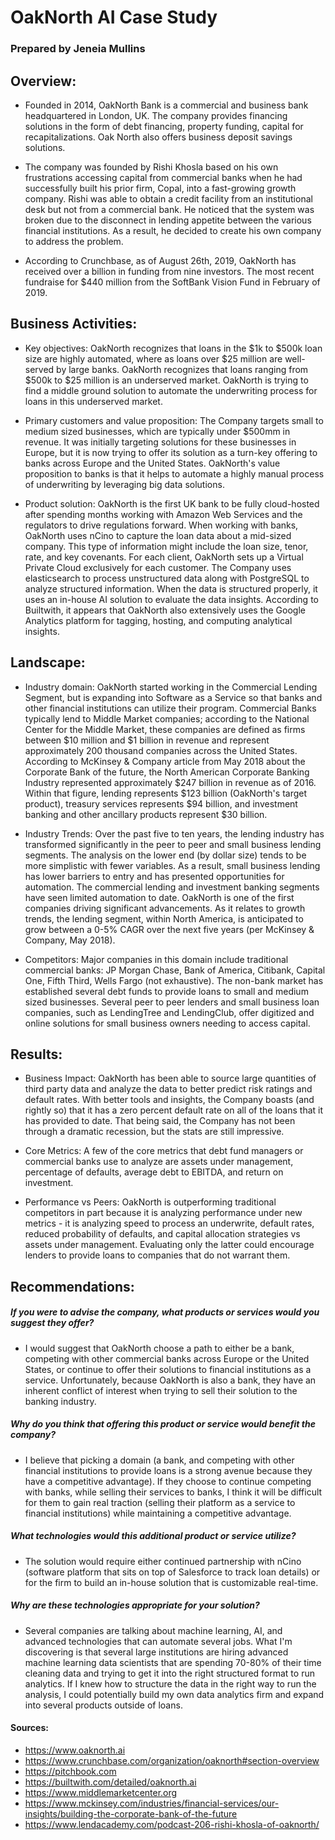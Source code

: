 # OakNorth AI Case Study
### Prepared by Jeneia Mullins


## Overview:
* Founded in 2014, OakNorth Bank is a commercial and business bank headquartered in London, UK.  The company provides financing solutions in the form of debt financing, property funding, capital for recapitalizations. Oak North also offers business deposit savings solutions.

* The company was founded by Rishi Khosla based on his own frustrations accessing capital from commercial banks when he had successfully built his prior firm, Copal, into a fast-growing growth company.  Rishi was able to obtain a credit facility from an institutional desk but not from a commercial bank. He noticed that the system was broken due to the disconnect in lending appetite between the various financial institutions.  As a result, he decided to create his own company to address the problem.

* According to Crunchbase, as of August 26th, 2019, OakNorth has received over a billion in funding from nine investors.  The most recent fundraise for $440 million from the SoftBank Vision Fund in February of 2019.  


## Business Activities:

* Key objectives: OakNorth recognizes that loans in the $1k to $500k loan size are highly automated, where as loans over $25 million are well-served by large banks. OakNorth recognizes that loans ranging from $500k to $25 million is an underserved market. OakNorth is trying to find a middle ground solution to automate the underwriting process for loans in this underserved market.

* Primary customers and value proposition: The Company targets small to medium sized businesses, which are typically under $500mm in revenue.  It was initially targeting solutions for these businesses in Europe, but it is now trying to offer its solution as a turn-key offering to banks across Europe and the United States.  OakNorth's value proposition to banks is that it helps to automate a highly manual process of underwriting by leveraging big data solutions.

* Product solution: OakNorth is the first UK bank to be fully cloud-hosted after spending months working with Amazon Web Services and the regulators to drive regulations forward.  When working with banks, OakNorth uses nCino to capture the loan data about a mid-sized company. This type of information might include the loan size, tenor, rate, and key covenants.  For each client, OakNorth sets up a Virtual Private Cloud exclusively for each customer. The Company uses elasticsearch to process unstructured data along with PostgreSQL to analyze structured information. When the data is structured properly, it uses an in-house AI solution to evaluate the data insights.  According to Builtwith, it appears that OakNorth also extensively uses the Google Analytics platform for tagging, hosting, and computing analytical insights.


## Landscape:

* Industry domain: OakNorth started working in the Commercial Lending Segment, but is expanding into Software as a Service so that banks and other financial institutions can utilize their program.  Commercial Banks typically lend to Middle Market companies; according to the National Center for the Middle Market, these companies are defined as firms between $10 million and $1 billion in revenue and represent approximately 200 thousand companies across the United States.  According to McKinsey & Company article from May 2018 about the Corporate Bank of the future, the North American Corporate Banking Industry represented approximately $247 billion in revenue as of 2016.  Within that figure, lending represents $123 billion (OakNorth's target product), treasury services represents $94 billion, and investment banking and other ancillary products represent $30 billion.

* Industry Trends: Over the past five to ten years, the lending industry has transformed significantly in the peer to peer and small business lending segments.  The analysis on the lower end (by dollar size) tends to be more simplistic with fewer variables.  As a result, small business lending has lower barriers to entry and has presented opportunities for automation. The commercial lending and investment banking segments have seen limited automation to date.  OakNorth is one of the first companies driving significant advancements. As it relates to growth trends, the lending segment, within North America, is anticipated to grow between a 0-5% CAGR over the next five years (per McKinsey & Company, May 2018).

* Competitors: Major companies in this domain include traditional commercial banks: JP Morgan Chase, Bank of America, Citibank, Capital One, Fifth Third, Wells Fargo (not exhaustive). The non-bank market has established several debt funds to provide loans to small and medium sized businesses. Several peer to peer lenders and small business loan companies, such as LendingTree and LendingClub, offer digitized and online solutions for small business owners needing to access capital.


## Results:

* Business Impact: OakNorth has been able to source large quantities of third party data and analyze the data to better predict risk ratings and default rates. With better tools and insights, the Company boasts (and rightly so) that it has a zero percent default rate on all of the loans that it has provided to date.  That being said, the Company has not been through a dramatic recession, but the stats are still impressive.

* Core Metrics: A few of the core metrics that debt fund managers or commercial banks use to analyze are assets under management, percentage of defaults, average debt to EBITDA, and return on investment.

* Performance vs Peers: OakNorth is outperforming traditional competitors in part because it is analyzing performance under new metrics - it is analyzing speed to process an underwrite, default rates, reduced probability of defaults, and capital allocation strategies vs assets under management.  Evaluating only the latter could encourage lenders to provide loans to companies that do not warrant them.


## Recommendations:

##### If you were to advise the company, what products or services would you suggest they offer? 
* I would suggest that OakNorth choose a path to either be a bank, competing with other commercial banks across Europe or the United States, or continue to offer their solutions to financial institutions as a service. Unfortunately, because OakNorth is also a bank, they have an inherent conflict of interest when trying to sell their solution to the banking industry. 

##### Why do you think that offering this product or service would benefit the company? 
* I believe that picking a domain (a bank, and competing with other financial institutions to provide loans is a strong avenue because they have a competitive advantage).  If they choose to continue competing with banks, while selling their services to banks, I think it will be difficult for them to gain real traction (selling their platform as a service to financial institutions) while maintaining a competitive advantage.

##### What technologies would this additional product or service utilize? 
* The solution would require either continued partnership with nCino (software platform that sits on top of Salesforce to track loan details) or for the firm to build an in-house solution that is customizable real-time.

##### Why are these technologies appropriate for your solution? 
* Several companies are talking about machine learning, AI, and advanced technologies that can automate several jobs.  What I'm discovering is that several large institutions are hiring advanced machine learning data scientists that are spending 70-80% of their time cleaning data and trying to get it into the right structured format to run analytics. If I knew how to structure the data in the right way to run the analysis, I could potentially build my own data analytics firm and expand into several products outside of loans.


#### Sources:
* https://www.oaknorth.ai 
* https://www.crunchbase.com/organization/oaknorth#section-overview
* https://pitchbook.com 
* https://builtwith.com/detailed/oaknorth.ai
* https://www.middlemarketcenter.org
* https://www.mckinsey.com/industries/financial-services/our-insights/building-the-corporate-bank-of-the-future 
* https://www.lendacademy.com/podcast-206-rishi-khosla-of-oaknorth/ 